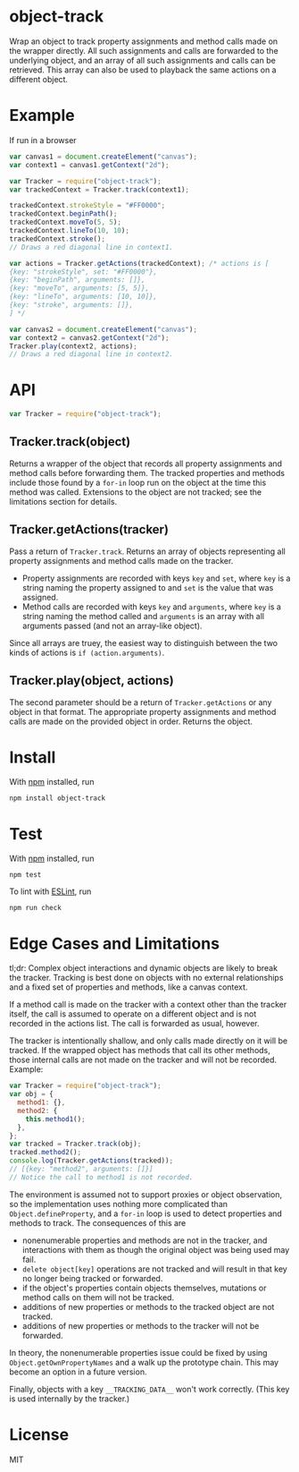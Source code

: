 # object-track

Wrap an object to track property assignments and method calls made on the
wrapper directly. All such assignments and calls are forwarded to the
underlying object, and an array of all such assignments and calls can be
retrieved. This array can also be used to playback the same actions on a
different object.

# Example

If run in a browser

``` js
var canvas1 = document.createElement("canvas");
var context1 = canvas1.getContext("2d");

var Tracker = require("object-track");
var trackedContext = Tracker.track(context1);

trackedContext.strokeStyle = "#FF0000";
trackedContext.beginPath();
trackedContext.moveTo(5, 5);
trackedContext.lineTo(10, 10);
trackedContext.stroke();
// Draws a red diagonal line in context1.

var actions = Tracker.getActions(trackedContext); /* actions is [
{key: "strokeStyle", set: "#FF0000"},
{key: "beginPath", arguments: []},
{key: "moveTo", arguments: [5, 5]},
{key: "lineTo", arguments: [10, 10]},
{key: "stroke", arguments: []},
] */

var canvas2 = document.createElement("canvas");
var context2 = canvas2.getContext("2d");
Tracker.play(context2, actions);
// Draws a red diagonal line in context2.
```

# API

``` js
var Tracker = require("object-track");
```

## Tracker.track(object)

Returns a wrapper of the object that records all property assignments and
method calls before forwarding them. The tracked properties and methods include
those found by a `for-in` loop run on the object at the time this method was
called. Extensions to the object are not tracked; see the limitations section
for details.

## Tracker.getActions(tracker)

Pass a return of `Tracker.track`. Returns an array of objects representing all
property assignments and method calls made on the tracker.
- Property assignments are recorded with keys `key` and `set`, where `key` is a
  string naming the property assigned to and `set` is the value that was
  assigned.
- Method calls are recorded with keys `key` and `arguments`, where `key` is a
  string naming the method called and `arguments` is an array with all
  arguments passed (and not an array-like object).

Since all arrays are truey, the easiest way to distinguish between the two
kinds of actions is `if (action.arguments)`.

## Tracker.play(object, actions)

The second parameter should be a return of `Tracker.getActions` or any object
in that format. The appropriate property assignments and method calls are made
on the provided object in order. Returns the object.

# Install

With [npm](http://npmjs.org) installed, run

```
npm install object-track
```

# Test

With [npm](http://npmjs.org) installed, run

```
npm test
```

To lint with [ESLint](http://eslint.org/), run

```
npm run check
```

# Edge Cases and Limitations

tl;dr: Complex object interactions and dynamic objects are likely to break the
tracker. Tracking is best done on objects with no external relationships and a
fixed set of properties and methods, like a canvas context.

If a method call is made on the tracker with a context other than the tracker
itself, the call is assumed to operate on a different object and is not
recorded in the actions list. The call is forwarded as usual, however.

The tracker is intentionally shallow, and only calls made directly on it will
be tracked. If the wrapped object has methods that call its other methods,
those internal calls are not made on the tracker and will not be recorded.
Example:
``` js
var Tracker = require("object-track");
var obj = {
  method1: {},
  method2: {
    this.method1();
  },
};
var tracked = Tracker.track(obj);
tracked.method2();
console.log(Tracker.getActions(tracked));
// [{key: "method2", arguments: []}]
// Notice the call to method1 is not recorded.
```

The environment is assumed not to support proxies or object observation, so the
implementation uses nothing more complicated than `Object.defineProperty`, and
a `for-in` loop is used to detect properties and methods to track. The
consequences of this are
- nonenumerable properties and methods are not in the tracker, and interactions
  with them as though the original object was being used may fail.
- `delete object[key]` operations are not tracked and will result in that key
  no longer being tracked or forwarded.
- if the object's properties contain objects themselves, mutations or method
  calls on them will not be tracked.
- additions of new properties or methods to the tracked object are not tracked.
- additions of new properties or methods to the tracker will not be forwarded.

In theory, the nonenumerable properties issue could be fixed by using
`Object.getOwnPropertyNames` and a walk up the prototype chain. This may become
an option in a future version.

Finally, objects with a key `__TRACKING_DATA__` won't work correctly. (This key
is used internally by the tracker.)

# License

MIT
